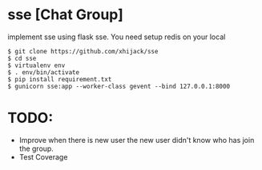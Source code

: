 # sse [Chat Group]
implement sse using flask sse.
You need setup redis on your local

```
$ git clone https://github.com/xhijack/sse
$ cd sse
$ virtualenv env
$ . env/bin/activate
$ pip install requirement.txt
$ gunicorn sse:app --worker-class gevent --bind 127.0.0.1:8000
```

# TODO:
- Improve when there is new user the new user didn't know who has join the group.
- Test Coverage
